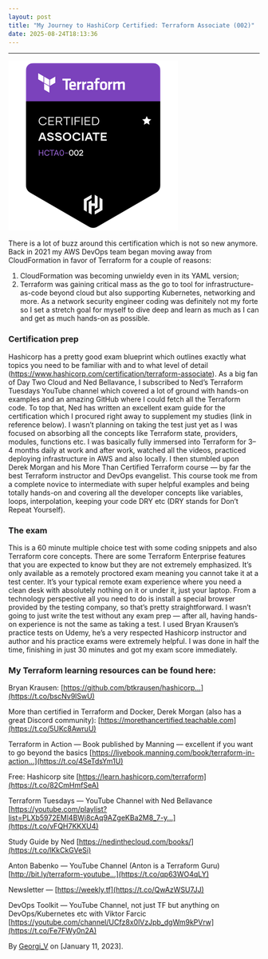 ```yaml
---
layout: post
title: "My Journey to HashiCorp Certified: Terraform Associate (002)"
date: 2025-08-24T18:13:36
---
```


* * *

![](/assets/images/my-journey-to-hashicorp-certified-terraform-associate-002-0.png)

There is a lot of buzz around this certification which is not so new anymore. Back in 2021 my AWS DevOps team began moving away from CloudFormation in favor of Terraform for a couple of reasons:

  1. CloudFormation was becoming unwieldy even in its YAML version;
  2. Terraform was gaining critical mass as the go to tool for infrastructure-as-code beyond cloud but also supporting Kubernetes, networking and more. As a network security engineer coding was definitely not my forte so I set a stretch goal for myself to dive deep and learn as much as I can and get as much hands-on as possible.



### Certification prep

Hashicorp has a pretty good exam blueprint which outlines exactly what topics you need to be familiar with and to what level of detail (<https://www.hashicorp.com/certification/terraform-associate>). As a big fan of Day Two Cloud and Ned Bellavance, I subscribed to Ned’s Terraform Tuesdays YouTube channel which covered a lot of ground with hands-on examples and an amazing GitHub where I could fetch all the Terraform code. To top that, Ned has written an excellent exam guide for the certification which I procured right away to supplement my studies (link in reference below). I wasn’t planning on taking the test just yet as I was focused on absorbing all the concepts like Terraform state, providers, modules, functions etc. I was basically fully immersed into Terraform for 3–4 months daily at work and after work, watched all the videos, practiced deploying infrastructure in AWS and also locally. I then stumbled upon Derek Morgan and his More Than Certified Terraform course — by far the best Terraform instructor and DevOps evangelist. This course took me from a complete novice to intermediate with super helpful examples and being totally hands-on and covering all the developer concepts like variables, loops, interpolation, keeping your code DRY etc (DRY stands for Don’t Repeat Yourself).

### The exam

This is a 60 minute multiple choice test with some coding snippets and also Terraform core concepts. There are some Terraform Enterprise features that you are expected to know but they are not extremely emphasized. It’s only available as a remotely proctored exam meaning you cannot take it at a test center. It’s your typical remote exam experience where you need a clean desk with absolutely nothing on it or under it, just your laptop. From a technology perspective all you need to do is install a special browser provided by the testing company, so that’s pretty straightforward. I wasn’t going to just write the test without any exam prep — after all, having hands-on experience is not the same as taking a test. I used Bryan Krausen’s practice tests on Udemy, he’s a very respected Hashicorp instructor and author and his practice exams were extremely helpful. I was done in half the time, finishing in just 30 minutes and got my exam score immediately.

### **My Terraform learning resources can be found here:**

Bryan Krausen: [https://github.com/btkrausen/hashicorp…](https://t.co/bscNv9lSwU)

More than certified in Terraform and Docker, Derek Morgan (also has a great Discord community): [https://morethancertified.teachable.com](https://t.co/5UKc8AwruU)

Terraform in Action — Book published by Manning — excellent if you want to go beyond the basics [https://livebook.manning.com/book/terraform-in-action…](https://t.co/4SeTdsYm1U)

Free: Hashicorp site [https://learn.hashicorp.com/terraform](https://t.co/82CmHmfSeA)

Terraform Tuesdays — YouTube Channel with Ned Bellavance [https://youtube.com/playlist?list=PLXb5972EMl4BWj8cAq9AZgeKBa2M8_7-y…](https://t.co/vFQH7KKXU4)

Study Guide by Ned [https://nedinthecloud.com/books/](https://t.co/lKkCkGVeSi)

Anton Babenko — YouTube Channel (Anton is a Terraform Guru) [http://bit.ly/terraform-youtube…](https://t.co/qp63WO4qLY)

Newsletter — [https://weekly.tf](https://t.co/QwAzWSU7JJ)

DevOps Toolkit — YouTube Channel, not just TF but anything on DevOps/Kubernetes etc with Viktor Farcic [https://youtube.com/channel/UCfz8x0lVzJpb_dgWm9kPVrw](https://t.co/Fe7FWy0n2A)

By [Georgi_V](https://www.linkedin.com/in/gvoden/) on [January 11, 2023].
